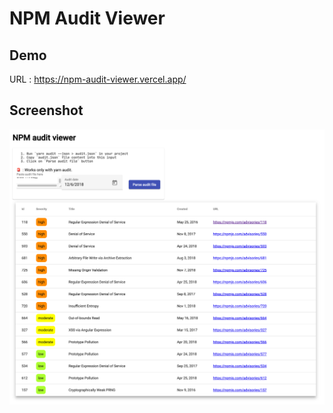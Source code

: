 # NPM Audit Viewer

## Demo 

URL : https://npm-audit-viewer.vercel.app/ 

## Screenshot

![Screenshot](https://raw.githubusercontent.com/ben-barbier/npm-audit-viewer/main/screenshot.png)
